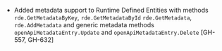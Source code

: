 * Added metadata support to Runtime Defined Entities with methods `rde.GetMetadataByKey`, `rde.GetMetadataById` `rde.GetMetadata`,
  `rde.AddMetadata` and generic metadata methods `openApiMetadataEntry.Update` and `openApiMetadataEntry.Delete` [GH-557, GH-632]
